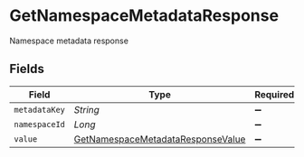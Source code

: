 # GetNamespaceMetadataResponse

Namespace metadata response


## Fields

| Field                                                                                         | Type                                                                                          | Required                                                                                      | Description                                                                                   |
| --------------------------------------------------------------------------------------------- | --------------------------------------------------------------------------------------------- | --------------------------------------------------------------------------------------------- | --------------------------------------------------------------------------------------------- |
| `metadataKey`                                                                                 | *String*                                                                                      | :heavy_minus_sign:                                                                            | N/A                                                                                           |
| `namespaceId`                                                                                 | *Long*                                                                                        | :heavy_minus_sign:                                                                            | N/A                                                                                           |
| `value`                                                                                       | [GetNamespaceMetadataResponseValue](../../models/shared/GetNamespaceMetadataResponseValue.md) | :heavy_minus_sign:                                                                            | N/A                                                                                           |